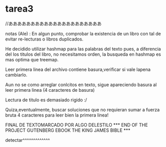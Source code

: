 # tarea3
 //あああああああああああああああああああああ
 
 notas (Ale) :
 En algun punto, comprobar la existencia de un libro con tal de evitar re-lecturas
 o libros duplicados.

 He decidido utilizar hashmap para las palabras del texto pues, a diferencia del
 los titulos del libro, no necesitamos orden, la busqueda en hashmap es mas optima que treemap.

 Leer primera linea del archivo contiene basura,verificar si vale lapena cambiarlo.

 Aun no se como arreglar conlcitos en texto, sigue apareciendo basura al leer primera linea (4 caracteres de basura)

 Lectura de titulo es demasiado rigido :/

 Quiza,eventualmente, buscar soluciones que no requieran sumar a fuerza bruta 4 caracteres para leer bien la primera linea!

FINAL DE TEXTOMARCADO POR ALGO DELESTILO 
*** END OF THE PROJECT GUTENBERG EBOOK THE KING JAMES BIBLE ***

detectar^^^^^^^^^^^^^